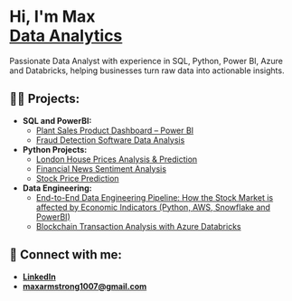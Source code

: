 <h1>Hi, I'm Max <br/> <a href="https://www.linkedin.com/in/marmstrong25/">Data Analytics</a></h1>

Passionate Data Analyst with experience in SQL, Python, Power BI, Azure and Databricks, helping businesses turn raw data into actionable insights.

<h2>👨‍💻 Projects:</h2>

- <b>SQL and PowerBI:</b>
  - [Plant Sales Product Dashboard – Power BI](https://github.com/maxarm1007/PowerBI-Plant-Sales-Product-Dashboard)
  - [Fraud Detection Software Data Analysis](https://github.com/maxarm1007/Fraud-Detection-Software-Analysis-)
- <b>Python Projects:</b>
  - [London House Prices Analysis & Prediction](https://github.com/maxarm1007/London-House-Prices-Analysis-Prediction)
  - [Financial News Sentiment Analysis](https://github.com/maxarm1007/News-Sentiment-Analysis-)
  - [Stock Price Prediction](https://github.com/maxarm1007/Stock-Price-Prediction)
- <b>Data Engineering:</b>
  - [End-to-End Data Engineering Pipeline: How the Stock Market is affected by Economic Indicators (Python, AWS, Snowflake and PowerBI)](https://github.com/maxarm1007/End-to-End-Data-Engineering-Pipeline-How-the-Stock-Market-is-affected-by-Economic-Indicators)
  - [Blockchain Transaction Analysis with Azure Databricks](https://github.com/maxarm1007/Blockchain-Transaction-Analysis-in-Azure-Databricks)
  
  


<h2> 🤳 Connect with me:</h2>

- <b>[LinkedIn](https://www.linkedin.com/in/marmstrong25)<b>
- <b>maxarmstrong1007@gmail.com</b>

<!--
**joshmadakor1/joshmadakor1** is a ✨ _special_ ✨ repository because its `README.md` (this file) appears on your GitHub profile.

Here are some ideas to get you started:

- 🔭 I’m currently working on ...
- 🌱 I’m currently learning ...
- 👯 I’m looking to collaborate on ...
- 🤔 I’m looking for help with ...
- 💬 Ask me about ...
- 📫 How to reach me: ...
- 😄 Pronouns: ...
- ⚡ Fun fact: ...
-->
